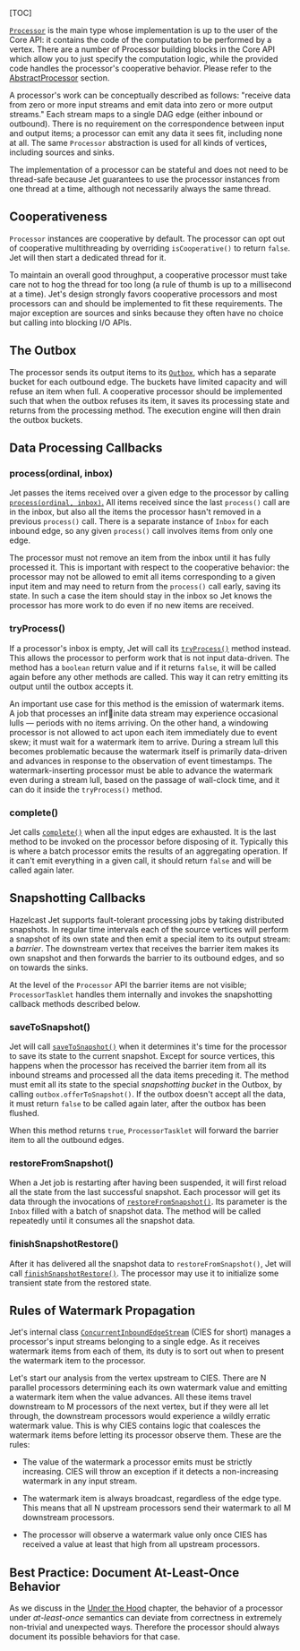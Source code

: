 [TOC]

[`Processor`](https://hazelcast-l337.ci.cloudbees.com/view/Jet/job/Jet-javadoc/javadoc/com/hazelcast/jet/core/Processor.html)
is the main type whose implementation is up to the user of the Core API:
it contains the code of the computation to be performed by a vertex.
There are a number of Processor building blocks in the Core API which
allow you to just specify the computation logic, while the provided code
handles the processor's cooperative behavior. Please refer to the
[AbstractProcessor](AbstractProcessor) section.

A processor's work can be conceptually described as follows: "receive
data from zero or more input streams and emit data into zero or more
output streams." Each stream maps to a single DAG edge (either inbound
or outbound). There is no requirement on the correspondence between
input and output items; a processor can emit any data it sees fit,
including none at all. The same `Processor` abstraction is used for all
kinds of vertices, including sources and sinks.

The implementation of a processor can be stateful and does not need to
be thread-safe because Jet guarantees to use the processor instances
from one thread at a time, although not necessarily always the same
thread.

## Cooperativeness

`Processor` instances are cooperative by default. The processor can opt
out of cooperative multithreading by overriding `isCooperative()` to
return `false`. Jet will then start a dedicated thread for it.

To maintain an overall good throughput, a cooperative processor must
take care not to hog the thread for too long (a rule of thumb is up to a
millisecond at a time). Jet's design strongly favors cooperative
processors and most processors can and should be implemented to fit
these requirements. The major exception are sources and sinks because
they often have no choice but calling into blocking I/O APIs.

## The Outbox

The processor sends its output items to its
[`Outbox`,](https://hazelcast-l337.ci.cloudbees.com/view/Jet/job/Jet-javadoc/javadoc/com/hazelcast/jet/core/Outbox.html)
which has a separate bucket for each outbound edge. The buckets have
limited capacity and will refuse an item when full. A cooperative
processor should be implemented such that when the outbox refuses its
item, it saves its processing state and returns from the processing method. The execution engine will then drain the outbox buckets.

## Data Processing Callbacks

### process(ordinal, inbox)

Jet passes the items received over a given edge to the processor by
calling
[`process(ordinal, inbox)`.](https://hazelcast-l337.ci.cloudbees.com/view/Jet/job/Jet-javadoc/javadoc/com/hazelcast/jet/core/Processor.html#process-int-com.hazelcast.jet.core.Inbox-)
All items received since the last `process()` call are in the inbox, but
also all the items the processor hasn't removed in a previous
`process()` call. There is a separate instance of `Inbox` for each
inbound edge, so any given `process()` call involves items from only one
edge.

The processor must not remove an item from the inbox until it has fully processed it. This is important with respect to the cooperative
behavior: the processor may not be allowed to emit all items
corresponding to a given input item and may need to return from the
`process()` call early, saving its state. In such a case the item should
stay in the inbox so Jet knows the processor has more work to do even if
no new items are received.

### tryProcess()

If a processor's inbox is empty, Jet will call its
[`tryProcess()`](https://hazelcast-l337.ci.cloudbees.com/view/Jet/job/Jet-javadoc/javadoc/com/hazelcast/jet/core/Processor.html#tryProcess--)
method instead. This allows the processor to perform work that is not
input data-driven. The method has a `boolean` return value and if it
returns `false`, it will be called again before any other methods are
called. This way it can retry emitting its output until the outbox
accepts it.

An important use case for this method is the emission of watermark
items. A job that processes an infinite data stream may experience
occasional lulls &mdash; periods with no items arriving. On the other
hand, a windowing processor is not allowed to act upon each item
immediately due to event skew; it must wait for a watermark item to
arrive. During a stream lull this becomes problematic because the
watermark itself is primarily data-driven and advances in response to
the observation of event timestamps. The watermark-inserting processor
must be able to advance the watermark even during a stream lull, based
on the passage of wall-clock time, and it can do it inside the
`tryProcess()` method.

### complete()

Jet calls
[`complete()`](https://hazelcast-l337.ci.cloudbees.com/view/Jet/job/Jet-javadoc/javadoc/com/hazelcast/jet/core/Processor.html#complete--)
when all the input edges are exhausted. It is the last method to be
invoked on the processor before disposing of it. Typically this is where
a batch processor emits the results of an aggregating operation. If it
can't emit everything in a given call, it should return `false` and will
be called again later.

## Snapshotting Callbacks

Hazelcast Jet supports fault-tolerant processing jobs by taking
distributed snapshots. In regular time intervals each of the source
vertices will perform a snapshot of its own state and then emit a
special item to its output stream: a _barrier_. The downstream vertex
that receives the barrier item makes its own snapshot and then forwards
the barrier to its outbound edges, and so on towards the sinks.

At the level of the `Processor` API the barrier items are not visible;
`ProcessorTasklet` handles them internally and invokes the snapshotting
callback methods described below.

### saveToSnapshot()

Jet will call
[`saveToSnapshot()`](https://hazelcast-l337.ci.cloudbees.com/view/Jet/job/Jet-javadoc/javadoc/com/hazelcast/jet/core/Processor.html#saveToSnapshot--)
when it determines it's time for the processor to save its state to the
current snapshot. Except for source vertices, this happens when the
processor has received the barrier item from all its inbound streams and
processed all the data items preceding it. The method must emit all its
state to the special _snapshotting bucket_ in the Outbox, by calling
`outbox.offerToSnapshot()`. If the outbox doesn't accept all the data,
it must return `false` to be called again later, after the outbox has
been flushed.

When this method returns `true`, `ProcessorTasklet` will forward the
barrier item to all the outbound edges.

### restoreFromSnapshot()

When a Jet job is restarting after having been suspended, it will first
reload all the state from the last successful snapshot. Each processor
will get its data through the invocations of
[`restoreFromSnapshot()`](https://hazelcast-l337.ci.cloudbees.com/view/Jet/job/Jet-javadoc/javadoc/com/hazelcast/jet/core/Processor.html#restoreFromSnapshot-com.hazelcast.jet.core.Inbox-).
Its parameter is the `Inbox` filled with a batch of snapshot data. The
method will be called repeatedly until it consumes all the snapshot
data.

### finishSnapshotRestore()

After it has delivered all the snapshot data to `restoreFromSnapshot()`,
Jet will call
[`finishSnapshotRestore()`](https://hazelcast-l337.ci.cloudbees.com/view/Jet/job/Jet-javadoc/javadoc/com/hazelcast/jet/core/Processor.html#finishSnapshotRestore--).
The processor may use it to initialize some transient state from the
restored state.

## Rules of Watermark Propagation

Jet's internal class
[`ConcurrentInboundEdgeStream`](https://github.com/hazelcast/hazelcast-jet/blob/master/hazelcast-jet-core/src/main/java/com/hazelcast/jet/impl/execution/ConcurrentInboundEdgeStream.java)
(CIES for short) manages a processor's input streams belonging to a
single edge. As it receives watermark items from each of them, its duty
is to sort out when to present the watermark item to the processor. 

Let's start our analysis from the vertex upstream to CIES. There are N
parallel processors determining each its own watermark value and
emitting a watermark item when the value advances. All these items
travel downstream to M processors of the next vertex, but if they were
all let through, the downstream processors would experience a wildly
erratic watermark value. This is why CIES contains logic that coalesces
the watermark items before letting its processor observe them. These are
the rules:

* The value of the watermark a processor emits must be strictly
  increasing. CIES will throw an exception if it detects a
  non-increasing watermark in any input stream.

* The watermark item is always broadcast, regardless of the edge type.
  This means that all N upstream processors send their watermark to all
  M downstream processors.

* The processor will observe a watermark value only once CIES has
  received a value at least that high from all upstream processors.


## Best Practice: Document At-Least-Once Behavior

As we discuss in the
[Under the Hood](/Under_the_Hood/How_Infinite_Stream_Processing_Works_In_Jet#page_The+Pitfalls+of+At-Least-Once+Processing)
chapter, the behavior of a processor under _at-least-once_ semantics can deviate from correctness in extremely non-trivial and unexpected ways. Therefore the processor should always document its possible behaviors for that case.
